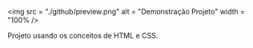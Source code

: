 <p align="center">

<img src = "./github/preview.png" alt = "Demonstração Projeto" width = "100% />

</p>

Projeto usando os conceitos de HTML e CSS.
